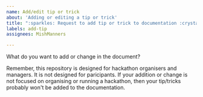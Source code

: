 ```yaml
---
name: Add/edit tip or trick
about: 'Adding or editing a tip or trick'
title: ":sparkles: Request to add tip or trick to documentation :crystal_ball: "
labels: add-tip
assignees: MishManners

---
```


What do you want to add or change in the document?

Remember, this repository is designed for hackathon organisers and managers. It is not designed for paricipants. If your addition or change is not focused on organising or running a hackathon, then your tip/tricks probably won't be added to the documentation.
